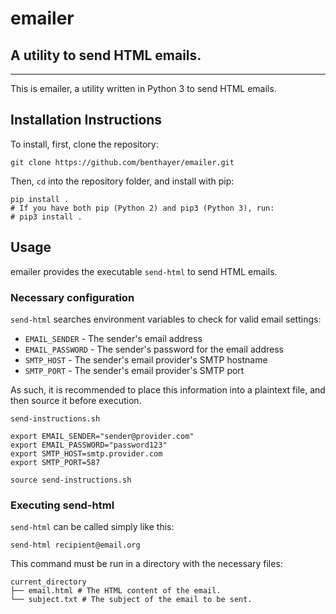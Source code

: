 # emailer
## A utility to send HTML emails.

---

This is emailer, a utility written in Python 3 to send HTML emails.

## Installation Instructions

To install, first, clone the repository: 
```
git clone https://github.com/benthayer/emailer.git
```

Then, `cd` into the repository folder, and install with pip:
```
pip install .
# If you have both pip (Python 2) and pip3 (Python 3), run:
# pip3 install .
```

## Usage
emailer provides the executable `send-html` to send HTML emails.
### Necessary configuration
`send-html` searches environment variables to check for valid email settings:

* `EMAIL_SENDER` - The sender's email address
* `EMAIL_PASSWORD` - The sender's password for the email address
* `SMTP_HOST` - The sender's email provider's SMTP hostname
* `SMTP_PORT` - The sender's email provider's SMTP port

As such, it is recommended to place this information into a plaintext file, and then source it before execution.

`send-instructions.sh`
```
export EMAIL_SENDER="sender@provider.com"
export EMAIL_PASSWORD="password123"
export SMTP_HOST=smtp.provider.com
export SMTP_PORT=587
```

```
source send-instructions.sh
```
### Executing send-html
`send-html` can be called simply like this:
```
send-html recipient@email.org
```

This command must be run in a directory with the necessary files:

```
current_directory
├── email.html # The HTML content of the email.
└── subject.txt # The subject of the email to be sent.
```
